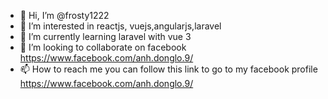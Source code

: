 - 👋 Hi, I’m @frosty1222
- 👀 I’m interested in reactjs, vuejs,angularjs,laravel
- 🌱 I’m currently learning laravel with vue 3
- 💞️ I’m looking to collaborate on facebook https://www.facebook.com/anh.donglo.9/
- 📫 How to reach me you can follow this link to go to my facebook profile https://www.facebook.com/anh.donglo.9/

<!---
frosty1222/frosty1222 is a ✨ special ✨ repository because its `README.md` (this file) appears on your GitHub profile.
You can click the Preview link to take a look at your changes.
--->
